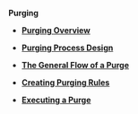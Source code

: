 <strong>Purging<strong>
        

<ul>
<li><a href="/articles/37_libraries/purging/01_purge_overview.md">Purging Overview</a></li>
</ul>
        
<ul>
<li><a href="/articles/37_libraries/purging/02_purge_process_design.md">Purging Process Design</a></li>
</ul>
                
<ul>
<li><a href="/articles/37_libraries/purging/03_purge_flow.md">The General Flow of a Purge</a></li>
</ul>
   
<ul>
<li><a href="/articles/37_libraries/purging/04_purge_rules_creation.md">Creating Purging Rules</a></li>
</ul>
           
<ul>
<li><a href="/articles/37_libraries/purging/05_purge_execution.md">Executing a Purge</a></li>
</ul>

        
